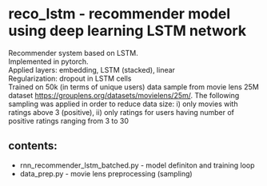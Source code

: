 # reco_lstm - recommender model using deep learning LSTM network 

Recommender system based on LSTM.\
Implemented in pytorch.\
Applied layers: embedding, LSTM (stacked), linear\
Regularization: dropout in LSTM cells \
Trained on 50k (in terms of unique users) data sample from movie lens 25M dataset https://grouplens.org/datasets/movielens/25m/. 
The following sampling was applied in order to reduce data size: i) only movies with ratings above 3 (positive), ii) only ratings for users having number of positive ratings ranging from 3 to 30   




## contents:
- rnn_recommender_lstm_batched.py - model definiton and training loop
- data_prep.py - movie lens preprocessing (sampling)  
